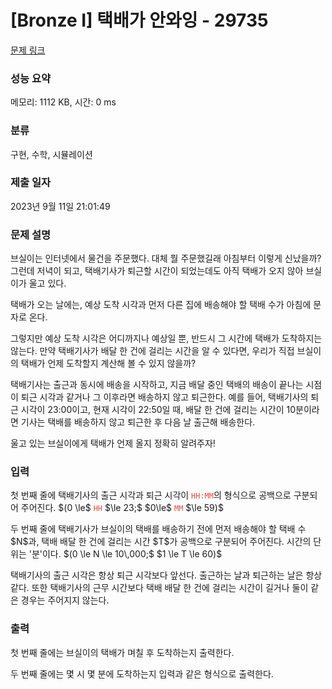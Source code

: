 # [Bronze I] 택배가 안와잉 - 29735 

[문제 링크](https://www.acmicpc.net/problem/29735) 

### 성능 요약

메모리: 1112 KB, 시간: 0 ms

### 분류

구현, 수학, 시뮬레이션

### 제출 일자

2023년 9월 11일 21:01:49

### 문제 설명

<p>브실이는 인터넷에서 물건을 주문했다. 대체 뭘 주문했길래 아침부터 이렇게 신났을까? 그런데 저녁이 되고, 택배기사가 퇴근할 시간이 되었는데도 아직 택배가 오지 않아 브실이가 울고 있다. </p>

<p>택배가 오는 날에는, 예상 도착 시각과 먼저 다른 집에 배송해야 할 택배 수가 아침에 문자로 온다.</p>

<p>그렇지만 예상 도착 시각은 어디까지나 예상일 뿐, 반드시 그 시간에 택배가 도착하지는 않는다. 만약 택배기사가 배달 한 건에 걸리는 시간을 알 수 있다면, 우리가 직접 브실이의 택배가 언제 도착할지 계산해 볼 수 있지 않을까?</p>

<p>택배기사는 출근과 동시에 배송을 시작하고, 지금 배달 중인 택배의 배송이 끝나는 시점이 퇴근 시각과 같거나 그 이후라면 배송하지 않고 퇴근한다. 예를 들어, 택배기사의 퇴근 시각이 23:00이고, 현재 시각이 22:50일 때, 배달 한 건에 걸리는 시간이 10분이라면 기사는 택배를 배송하지 않고 퇴근한 후 다음 날 출근해 배송한다.</p>

<p>울고 있는 브실이에게 택배가 언제 올지 정확히 알려주자!</p>

### 입력 

 <p>첫 번째 줄에 택배기사의 출근 시각과 퇴근 시각이 <span style="color:#e74c3c;"><code>HH:MM</code></span>의 형식으로 공백으로 구분되어 주어진다. $(0 \le$ <span style="color:#e74c3c;"><code>HH</code></span> $\le 23;$ $0\le$ <span style="color:#e74c3c;"><code>MM</code></span> $\le 59)$</p>

<p>두 번째 줄에 택배기사가 브실이의 택배를 배송하기 전에 먼저 배송해야 할 택배 수 $N$과, 택배 배달 한 건에 걸리는 시간 $T$가 공백으로 구분되어 주어진다. 시간의 단위는 '분'이다. $(0 \le N \le 10\,000;$ $1 \le T \le 60)$</p>

<p>택배기사의 출근 시각은 항상 퇴근 시각보다 앞선다. 출근하는 날과 퇴근하는 날은 항상 같다. 또한 택배기사의 근무 시간보다 택배 배달 한 건에 걸리는 시간이 길거나 둘이 같은 경우는 주어지지 않는다.</p>

### 출력 

 <p>첫 번째 줄에는 브실이의 택배가 며칠 후 도착하는지 출력한다.</p>

<p>두 번째 줄에는 몇 시 몇 분에 도착하는지 입력과 같은 형식으로 출력한다.</p>

